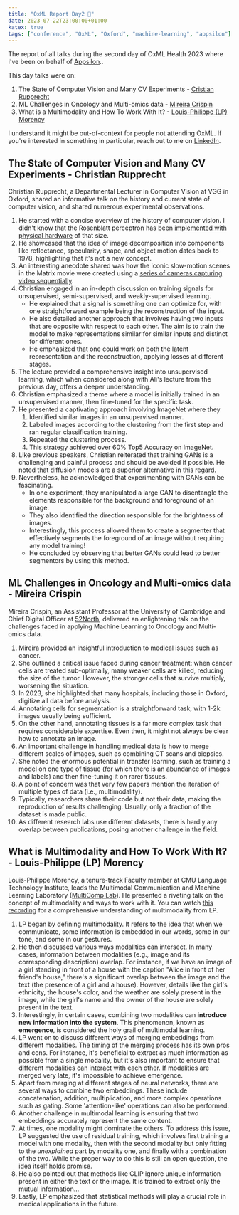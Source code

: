 ```yaml
---
title: "OxML Report Day2 📜"
date: 2023-07-22T23:00:00+01:00
katex: true
tags: ["conference", "OxML", "Oxford", "machine-learning", "appsilon"]
---
```


The report of all talks during the second day of OxML Health 2023 where I've been on behalf of [Appsilon](https://appsilon.com/)..

This day talks were on:

1. The State of Computer Vision and Many CV Experiments - [Cristian Rupprecht](https://chrirupp.github.io/)
2. ML Challenges in Oncology and Multi-omics data - [Mireira Crispin](https://www.oncology.cam.ac.uk/research/our-research/crispin)
3. What is a Multimodality and How To Work With It? - [Louis-Philippe (LP) Morency](https://www.cs.cmu.edu/~morency/)

<!--more--> 

I understand it might be out-of-context for people not attending OxML.
If you're interested in something in particular, reach out to me on [LinkedIn](https://www.linkedin.com/in/piotr-pasza-storo%C5%BCenko/).


## The State of Computer Vision and Many CV Experiments - Christian Rupprecht

Christian Rupprecht, a Departmental Lecturer in Computer Vision at VGG in Oxford, shared an informative talk on the history and current state of computer vision, and shared numerous experimental observations.

1. He started with a concise overview of the history of computer vision. I didn't know that the Rosenblatt perceptron has been [implemented with physical hardware](https://en.wikipedia.org/wiki/Perceptron) of that size.
2. He showcased that the idea of image decomposition into components like reflectance, specularity, shape, and object motion dates back to 1978, highlighting that it's not a new concept.
3. An interesting anecdote shared was how the iconic slow-motion scenes in the Matrix movie were created using a [series of cameras capturing video sequentially](https://www.youtube.com/watch?v=bKEcElcTUMk).
4. Christian engaged in an in-depth discussion on training signals for unsupervised, semi-supervised, and weakly-supervised learning.
    - He explained that a signal is something one can optimize for, with one straightforward example being the reconstruction of the input.
    - He also detailed another approach that involves having two inputs that are opposite with respect to each other. The aim is to train the model to make representations similar for similar inputs and distinct for different ones.
    - He emphasized that one could work on both the latent representation and the reconstruction, applying losses at different stages.
5. The lecture provided a comprehensive insight into unsupervised learning, which when considered along with Ali's lecture from the previous day, offers a deeper understanding.
6. Christian emphasized a theme where a model is initially trained in an unsupervised manner, then fine-tuned for the specific task.
7. He presented a captivating approach involving ImageNet where they
    1. Identified similar images in an unsupervised manner.
    2. Labeled images according to the clustering from the first step and ran regular classification training.
    3. Repeated the clustering process.
    4. This strategy achieved over 60% Top5 Accuracy on ImageNet.
8. Like previous speakers, Christian reiterated that training GANs is a challenging and painful process and should be avoided if possible. He noted that diffusion models are a superior alternative in this regard.
9. Nevertheless, he acknowledged that experimenting with GANs can be fascinating.
    - In one experiment, they manipulated a large GAN to disentangle the elements responsible for the background and foreground of an image.
    - They also identified the direction responsible for the brightness of images.
    - Interestingly, this process allowed them to create a segmenter that effectively segments the foreground of an image without requiring any model training!
    - He concluded by observing that better GANs could lead to better segmentors by using this method.

## ML Challenges in Oncology and Multi-omics data - Mireira Crispin

Mireira Crispin, an Assistant Professor at the University of Cambridge and Chief Digital Officer at [52North](https://52north.health/), delivered an enlightening talk on the challenges faced in applying Machine Learning to Oncology and Multi-omics data.

1. Mireira provided an insightful introduction to medical issues such as cancer.
2. She outlined a critical issue faced during cancer treatment: when cancer cells are treated sub-optimally, many weaker cells are killed, reducing the size of the tumor. However, the stronger cells that survive multiply, worsening the situation.
3. In 2023, she highlighted that many hospitals, including those in Oxford, digitize all data before analysis.
4. Annotating cells for segmentation is a straightforward task, with 1-2k images usually being sufficient.
5. On the other hand, annotating tissues is a far more complex task that requires considerable expertise. Even then, it might not always be clear how to annotate an image.
6. An important challenge in handling medical data is how to merge different scales of images, such as combining CT scans and biopsies.
7. She noted the enormous potential in transfer learning, such as training a model on one type of tissue (for which there is an abundance of images and labels) and then fine-tuning it on rarer tissues.
8. A point of concern was that very few papers mention the iteration of multiple types of data (i.e., multimodality).
9. Typically, researchers share their code but not their data, making the reproduction of results challenging. Usually, only a fraction of the dataset is made public.
10. As different research labs use different datasets, there is hardly any overlap between publications, posing another challenge in the field.

## What is Multimodality and How To Work With It? - Louis-Philippe (LP) Morency

Louis-Philippe Morency, a tenure-track Faculty member at CMU Language Technology Institute, leads the Multimodal Communication and Machine Learning Laboratory ([MultiComp Lab](http://multicomp.cs.cmu.edu/)). He presented a riveting talk on the concept of multimodality and ways to work with it. You can watch [this recording](https://www.youtube.com/watch?v=VIq5r7mCAyw) for a comprehensive understanding of multimodality from LP.

1. LP began by defining multimodality. It refers to the idea that when we communicate, some information is embedded in our words, some in our tone, and some in our gestures.
2. He then discussed various ways modalities can intersect. In many cases, information between modalities (e.g., image and its corresponding description) overlap. For instance, if we have an image of a girl standing in front of a house with the caption "Alice in front of her friend's house," there's a significant overlap between the image and the text (the presence of a girl and a house). However, details like the girl's ethnicity, the house's color, and the weather are solely present in the image, while the girl's name and the owner of the house are solely present in the text.
3. Interestingly, in certain cases, combining two modalities can **introduce new information into the system**. This phenomenon, known as **emergence**, is considered the holy grail of multimodal learning.
4. LP went on to discuss different ways of merging embeddings from different modalities. The timing of the merging process has its own pros and cons. For instance, it's beneficial to extract as much information as possible from a single modality, but it's also important to ensure that different modalities can interact with each other. If modalities are merged very late, it's impossible to achieve emergence.
5. Apart from merging at different stages of neural networks, there are several ways to combine two embeddings. These include concatenation, addition, multiplication, and more complex operations such as gating. Some 'attention-like' operations can also be performed.
6. Another challenge in multimodal learning is ensuring that two embeddings accurately represent the same content.
7. At times, one modality might dominate the others. To address this issue, LP suggested the use of residual training, which involves first training a model with one modality, then with the second modality but only fitting to the _unexplained_ part by modality one, and finally with a combination of the two. While the proper way to do this is still an open question, the idea itself holds promise.
8. He also pointed out that methods like CLIP ignore unique information present in either the text or the image. It is trained to extract only the mutual information...
9. Lastly, LP emphasized that statistical methods will play a crucial role in medical applications in the future.
